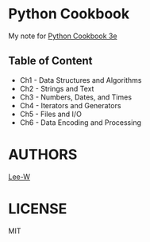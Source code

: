 # Python Cookbook
My note for [Python Cookbook 3e](http://shop.oreilly.com/product/0636920027072.do)

## Table of Content

- Ch1 - Data Structures and Algorithms
- Ch2 - Strings and Text
- Ch3 - Numbers, Dates, and Times
- Ch4 - Iterators and Generators
- Ch5 - Files and I/O
- Ch6 - Data Encoding and Processing

# AUTHORS
[Lee-W](https://github.com/Lee-W/)

# LICENSE
MIT
